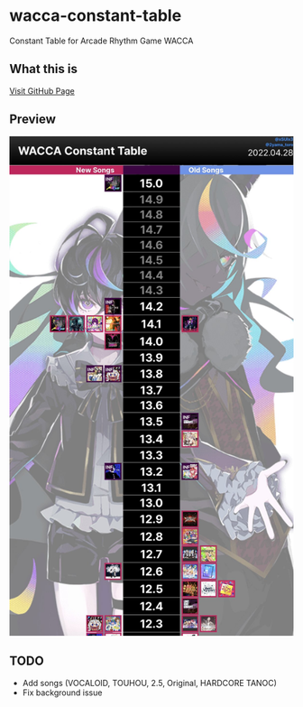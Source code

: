 # wacca-constant-table
Constant Table for Arcade Rhythm Game WACCA

## What this is

[Visit GitHub Page](https://detegice.github.io/wacca-constant-table/)

## Preview
![](./img/preview/page1.jpg)

## TODO

- Add songs (VOCALOID, TOUHOU, 2.5, Original, HARDCORE TANOC)
- Fix background issue